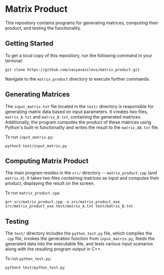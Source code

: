 # Matrix Product

This repository contains programs for generating matrices, computing their product, and testing the functionality.

## Getting Started

To get a local copy of this repository, run the following command in your terminal:

```
git clone https://github.com/vasyavasilevs/matrix_product.git
```

Navigate to the `matrix_product` directory to execute further commands.

## Generating Matrices

The `input_matrix.txt` file located in the `test/` directory is responsible for generating matrix data based on input parameters. It creates two files, `matrix_A.txt` and `matrix_B.txt`, containing the generated matrices. Additionally, the program computes the product of these matrices using Python's built-in functionality and writes the result to the `matrix_AB.txt` file.

To run `input_matrix.py`:

```
python3 test/input_matrix.py
```


## Computing Matrix Product

The main program resides in the `src/` directory -- `matrix_product.cpp` (and `matrix.h`). It takes two files containing matrices as input and computes their product, displaying the result on the screen.

To run `matrix_product.cpp`:

```
g++ src/matrix_product.cpp -o src/matrix_product_exe 
src/matrix_product_exe test/matrix_A.txt test/matrix_B.txt
```

## Testing

The `test/` directory includes the `python_test.py` file, which compiles the `.cpp` file, invokes the generation function from `input_matrix.py`, feeds the generated data into the executable file, and tests various input scenarios along with the resulting program output in C++.

To run `python_test.py`:

```
python3 test/python_test.py
```

